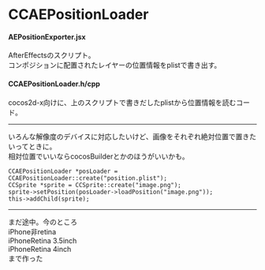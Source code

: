 CCAEPositionLoader
==================
#### AEPositionExporter.jsx
AfterEffectsのスクリプト。  
コンポジションに配置されたレイヤーの位置情報をplistで書き出す。  

#### CCAEPositionLoader.h/cpp
cocos2d-x向けに、上のスクリプトで書きだしたplistから位置情報を読むコード。

---
いろんな解像度のデバイスに対応したいけど、画像をそれぞれ絶対位置で置きたいってときに。  
相対位置でいいならcocosBuilderとかのほうがいいかも。  

    CCAEPositionLoader *posLoader = CCAEPositionLoader::create("position.plist");
    CCSprite *sprite = CCSprite::create("image.png");
    sprite->setPosition(posLoader->loadPosition("image.png"));
    this->addChild(sprite);

---
まだ途中。今のところ  
iPhone非retina  
iPhoneRetina 3.5inch  
iPhoneRetina 4inch  
まで作った
